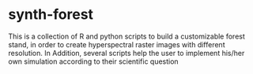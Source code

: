 # synth-forest
This is a collection of R and python scripts to build a customizable forest stand, in order to create hyperspectral raster images with different resolution. In Addition, several scripts help the user to implement his/her own simulation according to their scientific question
